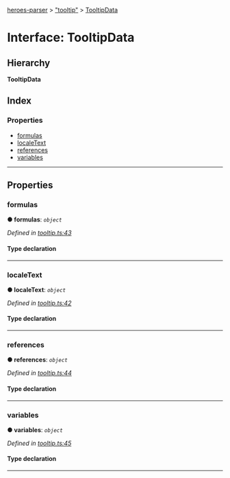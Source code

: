 [heroes-parser](../README.md) > ["tooltip"](../modules/_tooltip_.md) > [TooltipData](../interfaces/_tooltip_.tooltipdata.md)

# Interface: TooltipData

## Hierarchy

**TooltipData**

## Index

### Properties

* [formulas](_tooltip_.tooltipdata.md#formulas)
* [localeText](_tooltip_.tooltipdata.md#localetext)
* [references](_tooltip_.tooltipdata.md#references)
* [variables](_tooltip_.tooltipdata.md#variables)

---

## Properties

<a id="formulas"></a>

###  formulas

**● formulas**: *`object`*

*Defined in [tooltip.ts:43](https://github.com/joeistas/heroes-parser/blob/be29d1f/src/tooltip.ts#L43)*

#### Type declaration

[formulaName: `string`]: [TooltipFormula](_tooltip_.tooltipformula.md)

___
<a id="localetext"></a>

###  localeText

**● localeText**: *`object`*

*Defined in [tooltip.ts:42](https://github.com/joeistas/heroes-parser/blob/be29d1f/src/tooltip.ts#L42)*

#### Type declaration

[locale: `string`]: `string`

___
<a id="references"></a>

###  references

**● references**: *`object`*

*Defined in [tooltip.ts:44](https://github.com/joeistas/heroes-parser/blob/be29d1f/src/tooltip.ts#L44)*

#### Type declaration

[referenceName: `string`]: [TooltipReference](_tooltip_.tooltipreference.md)

___
<a id="variables"></a>

###  variables

**● variables**: *`object`*

*Defined in [tooltip.ts:45](https://github.com/joeistas/heroes-parser/blob/be29d1f/src/tooltip.ts#L45)*

#### Type declaration

[variableName: `string`]: [TooltipVariable](_tooltip_.tooltipvariable.md)

___

